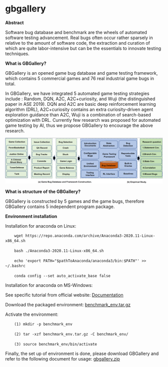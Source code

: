 # gbgallery


**Abstract**

Software bug database and benchmark are the wheels of automated software testing advancement. Real bugs often occur rather sparsely in relative to the amount of software code, the extraction and curation of which are quite labor-intensive but can be the essentials to innovate testing techniques.

**What is GBGallery?**

GBGallery is an opened game bug database and game testing framework, which contains 5 commercial games and 76 real industrial game bugs in total. 

In GBGallery, we have integrated 5 automated game testing strategies include : Random, DQN, A2C, A2C+curiosity, and Wuji (the distinguished paper in ASE 2019).  DQN and  A2C are basic deep reinforcement learning algorithm (DRL), A2C+curiosity contains an extra curiosity-driven agent exploration guidance than A2C, Wuji is a combination of search-based optimization with DRL. Currently few research was proposed for automated game testing by AI, thus we propose GBGallery to encourage the above research.

![Image text](https://github.com/lizhuo-1994/gbgallery/blob/main/main.png)

**What is structure of  the GBGallery?**

GBGallery is constructed by 5 games and the game bugs, therefore GBGallery contains 5 independent program package.

**Environment installation**

Installation for anaconda on Linux:

		wget https://repo.anaconda.com/archive/Anaconda3-2020.11-Linux-x86_64.sh 

		bash ./Anaconda3-2020.11-Linux-x86_64.sh 

		echo 'export PATH="$pathToAnaconda/anaconda3/bin:$PATH"' >> ~/.bashrc 

		conda config --set auto_activate_base false 

Installation for anaconda on MS-Windows:

See specific tutorial from official website: [Documentation](https://sites.google.com/view/gbgallery/main/documents-of-gbgallery/environment-setup?authuser=0) 	

Download the packaged environment:
		[benchmark_env.tar.gz](https://drive.google.com/file/d/1Kv3Y5krhCEP4Ikhl7_tt2MFCJ61B3Ndt/view?usp=sharing)

Activate the environment:

		(1) mkdir -p benchmark_env

		(2) tar -xzf benchmark_env.tar.gz -C benchmark_env/

		(3) source benchmark_env/bin/activate

Finally, the set up of environment is done, please download GBGallery and refer to the following document for usage:
		[gbgallery.zip](https://drive.google.com/file/d/13gyC_xxQcZmNi_jxebTBEfhCwIIJgtXl/view?usp=sharing)
		

